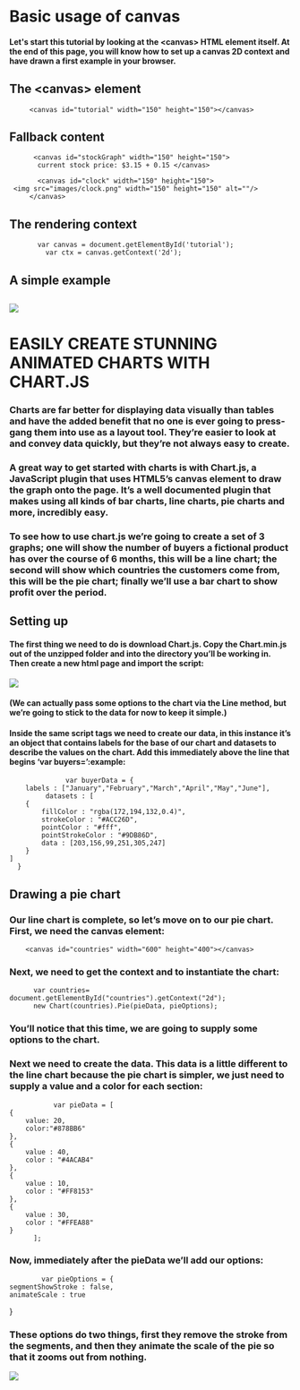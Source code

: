 # Basic usage of canvas
#### Let's start this tutorial by looking at the \<canvas> HTML element itself. At the end of this page, you will know how to set up a canvas 2D context and have drawn a first example in your browser.
## The \<canvas> element
         <canvas id="tutorial" width="150" height="150"></canvas>

## Fallback content
          <canvas id="stockGraph" width="150" height="150">
           current stock price: $3.15 + 0.15 </canvas>

           <canvas id="clock" width="150" height="150">
     <img src="images/clock.png" width="150" height="150" alt=""/>
         </canvas>

## The rendering context
           var canvas = document.getElementById('tutorial');
             var ctx = canvas.getContext('2d');


## A simple example
![](class12-1.png)
-------------------------------------------------------------------
# EASILY CREATE STUNNING ANIMATED CHARTS WITH CHART.JS
### Charts are far better for displaying data visually than tables and have the added benefit that no one is ever going to press-gang them into use as a layout tool. They’re easier to look at and convey data quickly, but they’re not always easy to create.

### A great way to get started with charts is with Chart.js, a JavaScript plugin that uses HTML5’s canvas element to draw the graph onto the page. It’s a well documented plugin that makes using all kinds of bar charts, line charts, pie charts and more, incredibly easy.

### To see how to use chart.js we’re going to create a set of 3 graphs; one will show the number of buyers a fictional product has over the course of 6 months, this will be a line chart; the second will show which countries the customers come from, this will be the pie chart; finally we’ll use a bar chart to show profit over the period.

## Setting up
#### The first thing we need to do is download Chart.js. Copy the Chart.min.js out of the unzipped folder and into the directory you’ll be working in. Then create a new html page and import the script:
![](class12-2.png)
#### (We can actually pass some options to the chart via the Line method, but we’re going to stick to the data for now to keep it simple.)

#### Inside the same script tags we need to create our data, in this instance it’s an object that contains labels for the base of our chart and datasets to describe the values on the chart. Add this immediately above the line that begins ‘var buyers=’:example:

                  var buyerData = {
       	labels : ["January","February","March","April","May","June"],
	         datasets : [
		{
			fillColor : "rgba(172,194,132,0.4)",
			strokeColor : "#ACC26D",
			pointColor : "#fff",
			pointStrokeColor : "#9DB86D",
			data : [203,156,99,251,305,247]
		}
	]
      }


## Drawing a pie chart
### Our line chart is complete, so let’s move on to our pie chart. First, we need the canvas element:
        <canvas id="countries" width="600" height="400"></canvas>



### Next, we need to get the context and to instantiate the chart:
          var countries= document.getElementById("countries").getContext("2d");
          new Chart(countries).Pie(pieData, pieOptions);

### You’ll notice that this time, we are going to supply some options to the chart.

### Next we need to create the data. This data is a little different to the line chart because the pie chart is simpler, we just need to supply a value and a color for each section:
               var pieData = [
	{
		value: 20,
		color:"#878BB6"
	},
	{
		value : 40,
		color : "#4ACAB4"
	},
	{
		value : 10,
		color : "#FF8153"
	},
	{
		value : 30,
		color : "#FFEA88"
	}
          ];


### Now, immediately after the pieData we’ll add our options:

            var pieOptions = {
	segmentShowStroke : false,
	animateScale : true
}

### These options do two things, first they remove the stroke from the segments, and then they animate the scale of the pie so that it zooms out from nothing.

![](class12-3.png)
